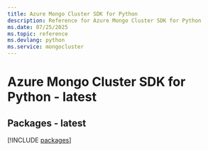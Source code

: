 ```yaml
---
title: Azure Mongo Cluster SDK for Python
description: Reference for Azure Mongo Cluster SDK for Python
ms.date: 07/25/2025
ms.topic: reference
ms.devlang: python
ms.service: mongocluster
---
```

# Azure Mongo Cluster SDK for Python - latest
## Packages - latest
[!INCLUDE [packages](mongo-cluster-index.md)]